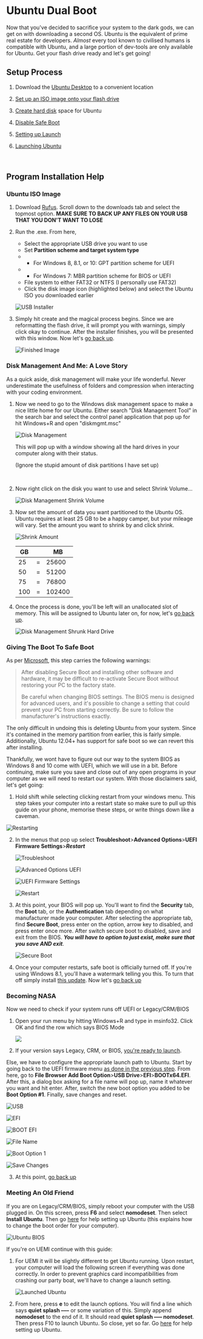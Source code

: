 # Ubuntu Dual Boot

Now that you've decided to sacrifice your system to the dark gods, we can get on with downloading a second OS. Ubuntu is the equivalent of prime real estate for developers. *Almost* every tool known to civilised humans is compatible with Ubuntu, and a large portion of dev-tools are only available for Ubuntu. Get your flash drive ready and let's get going!



## Setup Process

1. Download the [Ubuntu Desktop][] to a convenient location

2. [Set up an ISO image onto your flash drive](#ubuntu-iso-image)

3. [Create hard disk](#disk-management-and-me:-a-first-love) space for Ubuntu

4. [Disable Safe Boot](#giving-the-boot-to-safe-boot)

5. [Setting up Launch](#becoming-nasa)

6. [Launching Ubuntu](#meeting-an-old-friend)

   ​

## Program Installation Help



### Ubuntu ISO Image

1. Download [Rufus][]. Scroll down to the downloads tab and select the topmost option. **MAKE SURE TO BACK UP ANY FILES ON YOUR USB THAT YOU DON'T WANT TO LOSE**

2. Run the .exe. From here,

   * Select the appropriate USB drive you want to use
   * Set **Partition scheme and target system type**
   * - For Windows 8, 8.1, or 10: GPT partition scheme for UEFI
   * - For Windows 7: MBR partition scheme for BIOS or UEFI
   * File system to either FAT32 or NTFS (I personally use FAT32)
   * Click the disk image icon  (highlighted below) and select the Ubuntu ISO you downloaded earlier

   ![USB Installer](https://i.imgur.com/MC9eLO3.png)

3. Simply hit create and the magical process begins. Since we are reformatting the flash drive, it will prompt you with warnings, simply click okay to continue. After the installer finishes, you will be presented with this window. Now let's [go back up](#setup-process).

   ![Finished Image](https://i.imgur.com/2uo5aJk.png)



### Disk Management And Me: A Love Story

As a quick aside, disk management will make your life wonderful. Never underestimate the usefulness of folders and compression when interacting with your coding environment. 

1. Now we need to go to the Windows disk management space to make a nice little home for our Ubuntu. Either search "Disk Management Tool" in the search bar and select the control panel application that pop up for hit Windows+R and open "diskmgmt.msc"

   ![Disk Management](https://i.imgur.com/KtAYhIz.png)

   This will pop up with a window showing all the hard drives in your computer along with their status.

   (Ignore the stupid amount of disk partitions I have set up)

   ​

2. Now right click on the disk you want to use and select Shrink Volume...

   ![Disk Management Shrink Volume](https://i.imgur.com/IQShaup.png?1)

3. Now set the amount of data you want partitioned to the Ubuntu OS. Ubuntu requires at least 25 GB to be a happy camper, but your mileage will vary. Set the amount you want to shrink by and click shrink.

   ![Shrink Amount](https://i.imgur.com/uIGjPzN.png)

   | GB   |      | MB     |
   | ---- | ---- | ------ |
   | 25   | =    | 25600  |
   | 50   | =    | 51200  |
   | 75   | =    | 76800  |
   | 100  | =    | 102400 |

4. Once the process is done, you'll be left will an unallocated slot of memory. This will be assigned to Ubuntu later on, for now, let's [go back up](#setup-process).

   ![Disk Management Shrunk Hard Drive](https://i.imgur.com/ylxAmos.png)



### Giving The Boot To Safe Boot

As per [Microsoft][], this step carries the following warnings:

>After disabling Secure Boot and installing other software and hardware, it may be difficult to re-activate Secure Boot without restoring your PC to the factory state.
>
>Be careful when changing BIOS settings. The BIOS menu is designed for advanced users, and it's possible to change a setting that could prevent your PC from starting correctly. Be sure to follow the manufacturer's instructions exactly.

The only difficult in undoing this is deleting Ubuntu from your system. Since it's contained in the memory partition from earlier, this is fairly simple. Additionally, Ubuntu 12.04+ has support for safe boot so we can revert this after installing. 

Thankfully, we wont have to figure out our way to the system BIOS as Windows 8 and 10 come with UEFI, which we will use in a bit. Before continuing, make sure you save and close out of any open programs in your computer as we will need to restart our system. With those disclaimers said, let's get going:

1. Hold shift while selecting clicking restart from your windows menu. This step takes your computer into a restart state so make sure to pull up this guide on your phone, memorise these steps, or write things down like a caveman.

![Restarting](https://i.imgur.com/oH8Vczl.png?1)

2. In the menus that pop up select **Troubleshoot**>**Advanced Options**>**UEFI Firmware Settings**>***Restart***

   ![Troubleshoot](https://i.imgur.com/a6yQyVD.png)

   ![Advanced Options UEFI](https://i.imgur.com/Lqvqhjz.png)

   ![UEFI Firmware Settings](https://i.imgur.com/wgHaUNv.png)

   ![Restart](https://i.imgur.com/jaE2Lb1.png?1)

3. At this point, your BIOS will pop up. You'll want to find the **Security** tab, the **Boot** tab, or the **Authentication** tab depending on what manufacturer made your computer. After selecting the appropriate tab, find **Secure Boot**, press enter on the option, arrow key to disabled, and press enter once more. After switch secure boot to disabled, save and exit from the BIOS. ***You will have to option to just exist, make sure that you save AND exit***.

   ![Secure Boot](https://i.imgur.com/Wnvn9Oi.jpg)

4. Once your computer restarts, safe boot is officially turned off. If you're using Windows 8.1, you'll have a watermark telling you this. To turn that off simply install [this update][]. Now let's [go back up](#setup-process)


### Becoming NASA

Now we need to check if your system runs off UEFI or Legacy/CRM/BIOS

1. Open your run menu by hitting Windows+R and type in msinfo32. Click OK and find the row which says BIOS Mode

   ![](https://i.imgur.com/ZVMCYme.png)

2. If your version says Legacy, CRM, or BIOS, [you're ready to launch](#meeting-an-old-friend). 

Else, we have to configure the appropriate launch path to Ubuntu. Start by going back to the UEFI firmware menu [as done in the previous step](#giving-the-boot-to-safe-boot). From here, go to **File Browser Add Boot Option**>**USB Drive**>**EFI**>**BOOTx64.EFI**. After this, a dialog box asking for a file name will pop up, name it whatever you want and hit enter. After, switch the new boot option you added to be **Boot Option #1**. Finally, save changes and reset.

   ![USB](https://i.imgur.com/oChcNz6.png)

   ![EFI](https://i.imgur.com/NohtpHW.jpg)

   ![BOOT EFI](https://i.imgur.com/JYZy6EQ.jpg)

   ![File Name](https://i.imgur.com/KG4UXMA.jpg)

   ![Boot Option 1](https://i.imgur.com/39po6mf.jpg)

   ![Save Changes](https://i.imgur.com/bItVmaP.jpg)

3. At this point, [go back up](#setup-process)

### Meeting An Old Friend

If you are on Legacy/CRM/BIOS, simply reboot your computer with the USB plugged in. On this screen, press **F6** and select **nomodeset**. Then select **Install Ubuntu**. Then go [here][] for help setting up Ubuntu (this explains how to change the boot order for your computer). 

![Ubuntu BIOS](https://i.stack.imgur.com/FfEwE.png)



If you're on UEMI continue with this guide:

1. For UEMI it will be slightly different to get Ubuntu running. Upon restart, your computer will load the following screen if everything was done correctly. In order to prevent graphics card incompatibilities from crashing our party boat, we'll have to change a launch setting.

   ![Launched Ubuntu](https://i.imgur.com/NtJnPKr.png)

2. From here, press **e** to edit the launch options. You will find a line which says **quiet splash –––** or some variation of this. Simply append **nomodeset** to the end of it. It should read **quiet splash ––– nomodeset**. Then press F10 to launch Ubuntu. So close, yet so far. Go [here][] for help setting up Ubuntu.



[^flashdriverequirements]: If the program is not working, it may be your flash drive formatting. It must be in either FAT or NTFS. In this case, you will want to check either the NTFS Format Drive or Fat32 Format Drive boxes. **THIS WILL ERASE ANY FILES ON THE FLASH DRIVE, MAKE SURE TO BACK EVERYTHING UP JUST IN CASE**



[//]: # (Some viruses that are required to install Ubuntu)

[Ubuntu Desktop]: https://www.ubuntu.com/download/desktop
[Rufus]: https://rufus.akeo.ie/
[Microsoft]: https://docs.microsoft.com/en-us/windows-hardware/manufacture/desktop/disabling-secure-boot
[this update]: https://support.microsoft.com/en-gb/help/2902864/update-removes-the-windows-8-1-secureboot-isn-t-configured-correctly-w	"Update rollup 2887595 for windows"
[here]: https://github.com/stanford-ssi/habmc-tutorials/blob/master/Ubuntu/Ubuntu_Installation.md	"This will be the next portion of the Ubuntu guide"

